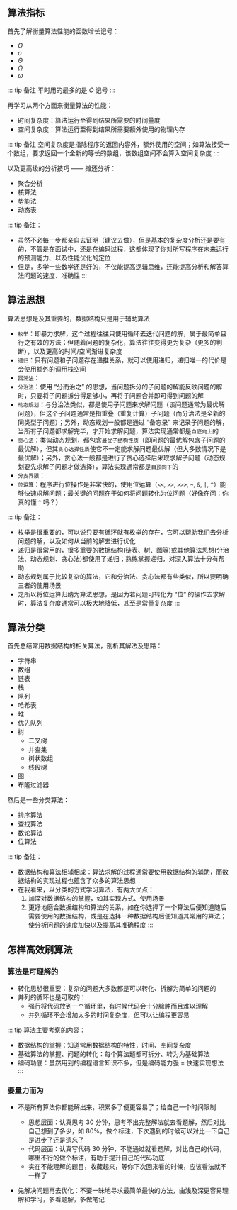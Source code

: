 ## 算法指标

首先了解衡量算法性能的函数增长记号：
+ $O$
+ $o$
+ $\Theta$
+ $\Omega$
+ $\omega$

::: tip 备注
平时用的最多的是 $O$ 记号
:::


再学习从两个方面来衡量算法的性能：

+ 时间复杂度：算法运行至得到结果所需要的时间量度
+ 空间复杂度：算法运行至得到结果所需要额外使用的物理内存

::: tip 备注
空间复杂度是指除程序的返回内容外，额外使用的空间；如算法接受一个数组，要求返回一个全新的等长的数组，该数组空间不会算入空间复杂度
:::


以及更高级的分析技巧 —— 摊还分析：
+ 聚合分析
+ 核算法
+ 势能法
+ 动态表


::: tip 备注：
+ 虽然不必每一步都亲自去证明（建议去做），但是基本的复杂度分析还是要有的，不管是在面试中，还是在编码过程，这都体现了你对所写程序在未来运行的预测能力、以及性能优化的定位
+ 但是，多学一些数学还是好的，不仅能提高逻辑思维，还能提高分析和解答算法问题的速度、准确性
:::



## 算法思想

算法思想是及其重要的，数据结构只是用于辅助算法

+ `枚举`：即暴力求解，这个过程往往只使用循环去迭代问题的解，属于最简单且行之有效的方法；但随着问题的复杂化，算法往往变得更为复杂（更多的判断），以及更高的时间/空间渐进复杂度
+ `递归`：只有问题和子问题存在递推关系，就可以使用递归，递归唯一的代价是会使用额外的调用栈空间
+ `回溯法`：
+ `分治法`：使用 “分而治之” 的思想，当问题拆分的子问题的解能反映问题的解时，只要将子问题拆分得足够小，再将子问题合并即可得到问题的解
+ `动态规划`：与分治法类似，都是使用子问题来求解问题（该问题通常为最优解问题），但这个子问题通常是指重叠（重复计算）子问题（而分治法是全新的同类型子问题）；另外，动态规划一般都是通过 “备忘录” 来记录子问题的解，当所有子问题都求解完毕，才开始求解问题，算法实现通常都是`自底向上`的
+ `贪心法`：类似动态规划，都包含`最优子结构性质`（即问题的最优解包含子问题的最优解），但其`贪心选择性质`使它不一定能求解问题最优解（但大多数情况下是最优解）；另外，贪心法一般都是进行了贪心选择后采取求解子问题（动态规划要先求解子问题才做选择），算法实现通常都是`自顶向下`的
+ `分支界限`：
+ `位运算`：程序进行位操作是非常快的，使用位运算（`<<`, `>>`, `>>>`, `~`, `&`, `|`, `^`）能够快速求解问题；最关键的问题在于如何将问题转化为位问题（好像在问：你真的懂 `^` 吗？）


::: tip 备注：
+ 枚举是很重要的，可以说只要有循环就有枚举的存在，它可以帮助我们去分析问题的解，以及如何从当前的解去进行优化
+ 递归是很常用的，很多重要的数据结构(链表、树、图等)或其他算法思想(分治法、动态规划、贪心法)都使用了递归；熟练掌握递归，对深入算法十分有帮助
+ 动态规划属于比较复杂的算法，它和分治法、贪心法都有些类似，所以要明确三者的使用场景
+ 之所以将位运算归纳为算法思想，是因为若问题可转化为 “位” 的操作去求解时，算法复杂度通常可以极大地降低，甚至是常量复杂度
:::



## 算法分类

首先总结常用数据结构的相关算法，剖析其解法及思路：
+ 字符串
+ 数组
+ 链表
+ 栈
+ 队列
+ 哈希表
+ 堆
+ 优先队列
+ 树
  + 二叉树
  + 并查集
  + 树状数组
  + 线段树
+ 图
+ 布隆过滤器


然后是一些分类算法：
+ 排序算法
+ 查找算法
+ 数论算法
+ 位算法
<!-- + 多线程算法 -->


::: tip 备注：
+ 数据结构和算法相辅相成：算法求解的过程通常要使用数据结构的辅助，而数据结构的实现过程也蕴含了众多的算法思想
+ 在我看来，以分类的方式学习算法，有两大优点：
  1. 加深对数据结构的掌握，如其实现方式、使用场景
  2. 更好地磨合数据结构和算法的关系，如在你选择了一个算法后便知道随后需要使用的数据结构，或是在选择一种数据结构后便知道其常用的算法；使分析问题的速度加快以及提高其准确程度
:::




## 怎样高效刷算法

### 算法是可理解的 

+ 转化思想很重要：复杂的问题大多数都是可以转化、拆解为简单的问题的
+ 并列的循环也是可取的：
  + 强行将代码放到一个循环里，有时候代码会十分臃肿而且难以理解
  + 并列循环不会增加太多的时间复杂度，但可以让编程更容易

::: tip 算法主要考察的内容：
+ 数据结构的掌握：知道常用数据结构的特性，时间、空间复杂度
+ 基础算法的掌握、问题的转化：每个算法题都可拆分、转为为基础算法
+ 编码功底：虽然用到的编程语言知识不多，但是编码能力强 = 快速实现想法
:::


### 要量力而为

+ 不是所有算法你都能解出来，积累多了便更容易了；给自己一个时间限制
  + 思想层面：认真思考 30 分钟，思考不出完整解法就去看题解，然后对比自己想到了多少，如 80%，做个标注，下次遇到的时候可以对比一下自己是进步了还是遗忘了
  + 代码层面：认真写代码 30 分钟，不能通过就看题解，对比自己的代码，哪里不行的做个标注，有助于提升自己的代码功底
  + 实在不能理解的题目，收藏起来，等你下次回来看的时候，应该看法就不一样了

+ 先解决问题再去优化：不要一昧地寻求最简单最快的方法，由浅及深更容易理解和学习，多看题解，多做笔记